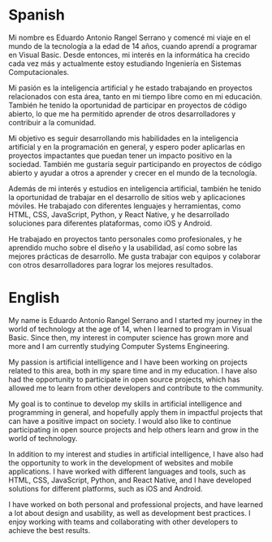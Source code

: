 # Spanish

Mi nombre es Eduardo Antonio Rangel Serrano y comencé mi viaje en el mundo de la tecnología a la edad de 14 años, cuando aprendí a programar en Visual Basic. Desde entonces, mi interés en la informática ha crecido cada vez más y actualmente estoy estudiando Ingeniería en Sistemas Computacionales.

Mi pasión es la inteligencia artificial y he estado trabajando en proyectos relacionados con esta área, tanto en mi tiempo libre como en mi educación. También he tenido la oportunidad de participar en proyectos de código abierto, lo que me ha permitido aprender de otros desarrolladores y contribuir a la comunidad.

Mi objetivo es seguir desarrollando mis habilidades en la inteligencia artificial y en la programación en general, y espero poder aplicarlas en proyectos impactantes que puedan tener un impacto positivo en la sociedad. También me gustaría seguir participando en proyectos de código abierto y ayudar a otros a aprender y crecer en el mundo de la tecnología.

Además de mi interés y estudios en inteligencia artificial, también he tenido la oportunidad de trabajar en el desarrollo de sitios web y aplicaciones móviles. He trabajado con diferentes lenguajes y herramientas, como HTML, CSS, JavaScript, Python, y React Native, y he desarrollado soluciones para diferentes plataformas, como iOS y Android.

He trabajado en proyectos tanto personales como profesionales, y he aprendido mucho sobre el diseño y la usabilidad, así como sobre las mejores prácticas de desarrollo. Me gusta trabajar con equipos y colaborar con otros desarrolladores para lograr los mejores resultados.

# English

My name is Eduardo Antonio Rangel Serrano and I started my journey in the world of technology at the age of 14, when I learned to program in Visual Basic. Since then, my interest in computer science has grown more and more and I am currently studying Computer Systems Engineering.

My passion is artificial intelligence and I have been working on projects related to this area, both in my spare time and in my education. I have also had the opportunity to participate in open source projects, which has allowed me to learn from other developers and contribute to the community.

My goal is to continue to develop my skills in artificial intelligence and programming in general, and hopefully apply them in impactful projects that can have a positive impact on society. I would also like to continue participating in open source projects and help others learn and grow in the world of technology.

In addition to my interest and studies in artificial intelligence, I have also had the opportunity to work in the development of websites and mobile applications. I have worked with different languages and tools, such as HTML, CSS, JavaScript, Python, and React Native, and I have developed solutions for different platforms, such as iOS and Android.

I have worked on both personal and professional projects, and have learned a lot about design and usability, as well as development best practices. I enjoy working with teams and collaborating with other developers to achieve the best results.
